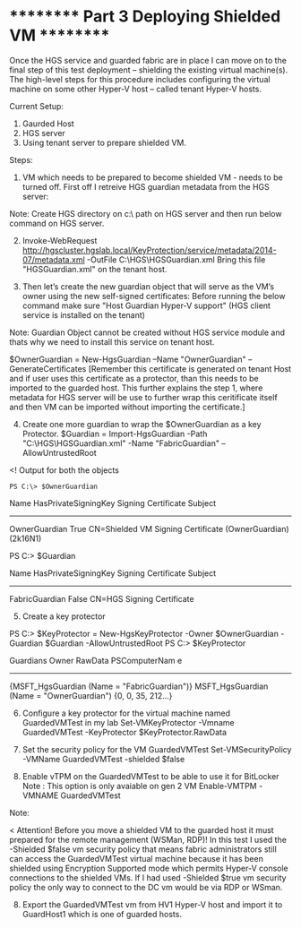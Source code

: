 # ******** Part 3 Deploying Shielded VM ********

Once the HGS service and guarded fabric are in place I can move on to the final step of this test deployment – shielding the existing virtual machine(s). 
The high-level steps for this procedure includes configuring the virtual machine on some other Hyper-V host –  called tenant Hyper-V hosts.

Current Setup:

1. Gaurded Host
2. HGS server
3. Using tenant server to prepare shielded VM.


Steps: 

1. VM which needs to be prepared to become shielded VM - needs to be turned off. First off I retreive HGS guardian metadata from the HGS server:

 Note: Create HGS directory on c:\ path on HGS server and then run below command on HGS server.

2. Invoke-WebRequest http://hgscluster.hgslab.local/KeyProtection/service/metadata/2014-07/metadata.xml -OutFile C:\HGS\HGSGuardian.xml
Bring this file "HGSGuardian.xml" on the tenant host.

3. Then let’s create the new guardian object that will serve as the VM’s owner using the new self-signed certificates:
Before running the below command make sure "Host Guardian Hyper-V support" (HGS client service is installed on the tenant)

Note: Guardian Object cannot be created without HGS service module and thats why we need to install this service on tenant host.

$OwnerGuardian = New-HgsGuardian –Name "OwnerGuardian" –GenerateCertificates
[Remember this certificate is generated on tenant Host and if user uses this certificate as a protector, than this needs to be imported to the guarded host. This further explains the step 1, where metadata for HGS server will be use to further wrap this ceritificate itself and then VM can be imported without importing the
certificate.]

4. Create one more guardian to wrap the $OwnerGuardian as a key Protector.
$Guardian = Import-HgsGuardian -Path "C:\HGS\HGSGuardian.xml" -Name "FabricGuardian" –AllowUntrustedRoot


<! Output for both the objects

    PS C:\> $OwnerGuardian

Name          HasPrivateSigningKey Signing Certificate Subject
----          -------------------- ---------------------------
OwnerGuardian True                 CN=Shielded VM Signing Certificate (OwnerGuardian) (2k16N1)


PS C:\> $Guardian

Name           HasPrivateSigningKey Signing Certificate Subject
----           -------------------- ---------------------------
FabricGuardian False                CN=HGS Signing Certificate


>

5. Create a key protector

PS C:\> $KeyProtector = New-HgsKeyProtector -Owner $OwnerGuardian -Guardian $Guardian -AllowUntrustedRoot
PS C:\> $KeyProtector

Guardians                                    Owner                                     RawData            PSComputerNam
                                                                                                          e
---------                                    -----                                     -------            -------------
{MSFT_HgsGuardian (Name = "FabricGuardian")} MSFT_HgsGuardian (Name = "OwnerGuardian") {0, 0, 35, 212...}


    

6. Configure a key protector for the virtual machine named GuardedVMTest in my lab
 Set-VMKeyProtector -Vmname GuardedVMTest -KeyProtector $KeyProtector.RawData


7. Set the security policy for the VM GuardedVMTest
Set-VMSecurityPolicy -VMName GuardedVMTest -shielded $false

8. Enable vTPM on the GuardedVMTest to be able to use it for BitLocker 
Note : This option is only avaiable on gen 2 VM
Enable-VMTPM -VMNAME GuardedVMTest


Note:

<
Attention! Before you move a shielded VM to the guarded host it must prepared for the remote management (WSMan, RDP)! In this test I used the -Shielded $false vm security policy that means fabric administrators still can access the GuardedVMTest virtual machine because it has been shielded using Encryption Supported mode which permits Hyper-V console connections to the shielded VMs. If I had used -Shielded $true vm security policy the only way to connect to the DC vm would be via RDP or WSman.
>


8) Export the GuardedVMTest vm from HV1 Hyper-V host and import it to GuardHost1 which is one of guarded hosts.